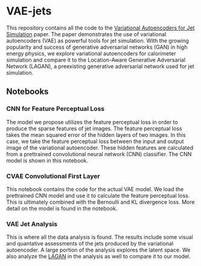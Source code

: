 # VAE-jets

This repository contains all the code to the [Variational Autoencoders for Jet Simulation](https://arxiv.org/abs/2009.04842) paper. The paper demonstrates the use of variational autoencoders (VAE) as powerful tools for jet simulation. With the growing popularity and success of generative adversarial networks (GAN) in high energy physics, we explore variational autoencoders for calorimeter simulation and compare it to the Location-Aware Generative Adversarial Network (LAGAN), a preexisting generative adversarial network used for jet simulation.

## Notebooks

### CNN for Feature Perceptual Loss
The model we propose utilizes the feature perceptual loss in order to produce the sparse features of jet images. The feature perceptual loss takes the mean squared error of the hidden layers of two images. In this case, we take the feature perceptual loss between the input and output image of the variational autoencoder. These hidden features are calculated from a prettrained convolutional neural network (CNN) classifier. The CNN model is shown in this notebook.

### CVAE Convolutional First Layer
This notebook contains the code for the actual VAE model. We load the prettrained CNN model and use it to calculate the feature perceptual loss. This is ultimately combined with the Bernoulli and KL divergence loss. More detail on the model is found in the notebook.

### VAE Jet Analysis

This is where all the data analysis is found. The results include some visual and quantative assessments of the jets produced by the variational autoencoder. A large portion of the analysis explores the latent space. We also analyze the [LAGAN](https://github.com/hep-lbdl/adversarial-jets) in the analysis as well to compare it to our model. 
